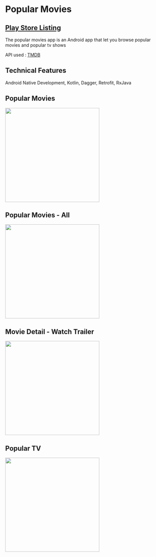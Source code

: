 # Popular Movies

## [Play Store Listing](https://play.google.com/store/apps/details?id=com.nsutanto.popularmovies)

The popular movies app is an Android app that let you browse popular movies and popular tv shows

API used : [TMDB](https://www.themoviedb.org/?language=en-US)

## Technical Features
Android Native Development, Kotlin, Dagger, Retrofit, RxJava


## Popular Movies
<img src="https://github.com/nsutanto/android-PopularMovies-Kotlin/blob/master/images/PopularMovies.png" width="300">

## Popular Movies - All
<img src="https://github.com/nsutanto/android-PopularMovies-Kotlin/blob/master/images/PopularMoviesAll.png" width="300">

## Movie Detail - Watch Trailer
<img src="https://github.com/nsutanto/android-PopularMovies-Kotlin/blob/master/images/PopularMoviesDetail.png" width="300">

## Popular TV
<img src="https://github.com/nsutanto/android-PopularMovies-Kotlin/blob/master/images/PopularTV.png" width="300">

